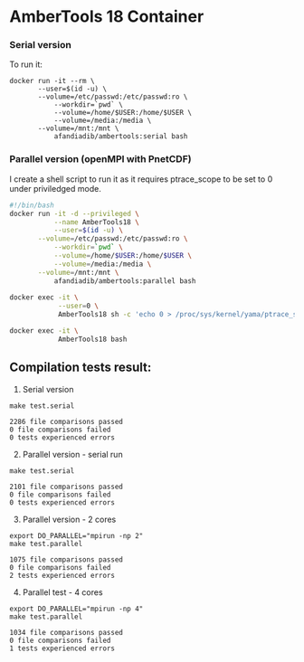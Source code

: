 # AmberTools 18 Container

### Serial version

To run it:
```
docker run -it --rm \
	   --user=$(id -u) \
	   --volume=/etc/passwd:/etc/passwd:ro \
           --workdir=`pwd` \
           --volume=/home/$USER:/home/$USER \
           --volume=/media:/media \
	   --volume=/mnt:/mnt \
           afandiadib/ambertools:serial bash
```

### Parallel version (openMPI with PnetCDF)

I create a shell script to run it as it requires ptrace_scope to be set to 0 under priviledged mode.

```bash
#!/bin/bash
docker run -it -d --privileged \
           --name AmberTools18 \
           --user=$(id -u) \
	   --volume=/etc/passwd:/etc/passwd:ro \
           --workdir=`pwd` \
           --volume=/home/$USER:/home/$USER \
           --volume=/media:/media \
	   --volume=/mnt:/mnt \
           afandiadib/ambertools:parallel bash
           
docker exec -it \
            --user=0 \
            AmberTools18 sh -c 'echo 0 > /proc/sys/kernel/yama/ptrace_scope'

docker exec -it \
            AmberTools18 bash
```

## Compilation tests result:

1. Serial version

```
make test.serial

2286 file comparisons passed
0 file comparisons failed
0 tests experienced errors
```
2. Parallel version - serial run

```
make test.serial

2101 file comparisons passed
0 file comparisons failed
0 tests experienced errors
```

3. Parallel version - 2 cores

```
export DO_PARALLEL="mpirun -np 2"
make test.parallel

1075 file comparisons passed
0 file comparisons failed
2 tests experienced errors
```

4. Parallel test - 4 cores

```
export DO_PARALLEL="mpirun -np 4"
make test.parallel

1034 file comparisons passed
0 file comparisons failed
1 tests experienced errors
```
